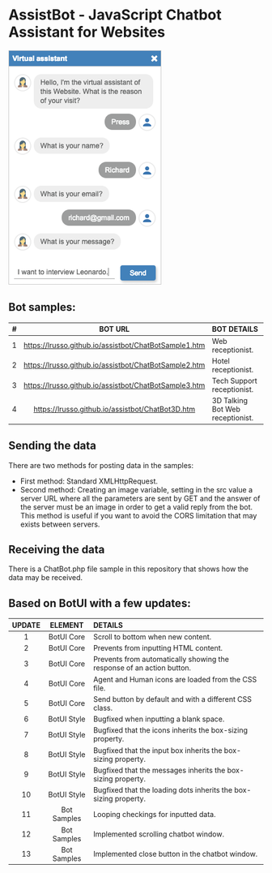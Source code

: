 # AssistBot - JavaScript Chatbot Assistant for Websites

![alt screen](https://raw.githubusercontent.com/lrusso/assistbot/master/ChatBot.png)

## Bot samples:

| #  | BOT URL  | BOT DETAILS |
| :------------: |:---------------:| :-----|
| 1 | https://lrusso.github.io/assistbot/ChatBotSample1.htm | Web receptionist.
| 2 | https://lrusso.github.io/assistbot/ChatBotSample2.htm | Hotel receptionist.
| 3 | https://lrusso.github.io/assistbot/ChatBotSample3.htm | Tech Support receptionist.
| 4 | https://lrusso.github.io/assistbot/ChatBot3D.htm | 3D Talking Bot Web receptionist.

## Sending the data

There are two methods for posting data in the samples:

- First method: Standard XMLHttpRequest.
- Second method: Creating an image variable, setting in the src value a server URL where all the parameters are sent by GET and the answer of the server must be an image in order to get a valid reply from the bot. This method is useful if you want to avoid the CORS limitation that may exists between servers.

## Receiving the data

There is a ChatBot.php file sample in this repository that shows how the data may be received.

## Based on BotUI with a few updates:

| UPDATE  | ELEMENT  | DETAILS |
| :------------: |:---------------:| :-----|
| 1 | BotUI Core | Scroll to bottom when new content.
| 2 | BotUI Core | Prevents from inputting HTML content.
| 3 | BotUI Core | Prevents from automatically showing the response of an action button.
| 4 | BotUI Core | Agent and Human icons are loaded from the CSS file.
| 5 | BotUI Core | Send button by default and with a different CSS class.
| 6 | BotUI Style | Bugfixed when inputting a blank space.
| 7 | BotUI Style | Bugfixed that the icons inherits the box-sizing property.
| 8 | BotUI Style | Bugfixed that the input box inherits the box-sizing property.
| 9 | BotUI Style | Bugfixed that the messages inherits the box-sizing property.
| 10 | BotUI Style | Bugfixed that the loading dots inherits the box-sizing property.
| 11 | Bot Samples | Looping checkings for inputted data.
| 12 | Bot Samples | Implemented scrolling chatbot window.
| 13 | Bot Samples | Implemented close button in the chatbot window.
